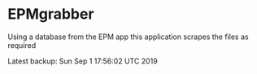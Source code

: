 # EPMgrabber
Using a database from the EPM app this application scrapes the files as required


Latest backup: Sun Sep 1 17:56:02 UTC 2019
